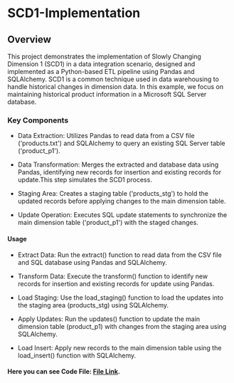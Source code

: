 # SCD1-Implementation

## Overview
This project demonstrates the implementation of Slowly Changing Dimension 1 (SCD1) in a data integration scenario, designed and implemented as a Python-based ETL pipeline using Pandas and SQLAlchemy. SCD1 is a common technique used in data warehousing to handle historical changes in dimension data. In this example, we focus on maintaining historical product information in a Microsoft SQL Server database.

### Key Components
* Data Extraction: Utilizes Pandas to read data from a CSV file ('products.txt') and SQLAlchemy to query an existing SQL Server table ('product_p1').

* Data Transformation: Merges the extracted and database data using Pandas, identifying new records for insertion and existing records for update.This step simulates the 
  SCD1 process.

* Staging Area: Creates a staging table ('products_stg') to hold the updated records before applying changes to the main dimension table.

* Update Operation: Executes SQL update statements to synchronize the main dimension table ('product_p1') with the staged changes.

#### Usage
* Extract Data: Run the extract() function to read data from the CSV file and SQL database using Pandas and SQLAlchemy.

* Transform Data: Execute the transform() function to identify new records for insertion and existing records for update using Pandas.

* Load Staging: Use the load_staging() function to load the updates into the staging area (products_stg) using SQLAlchemy.

* Apply Updates: Run the updates() function to update the main dimension table (product_p1) with changes from the staging area using SQLAlchemy.

* Load Insert: Apply new records to the main dimension table using the load_insert() function with SQLAlchemy.


#### Here you can see Code File: [File Link](ETL-SCD1.ipynb).

